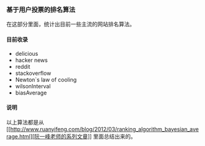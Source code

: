 ### 基于用户投票的排名算法
在这部分里面，统计出目前一些主流的网站排名算法。

#### 目前收录

- delicious
- hacker news
- reddit
- stackoverflow
- Newton`s law of cooling
- wilsonInterval
- biasAverage

#### 说明
以上算法都是从[[http://www.ruanyifeng.com/blog/2012/03/ranking_algorithm_bayesian_average.html][阮一峰老师的系列文章]] 里面总结出来的。
